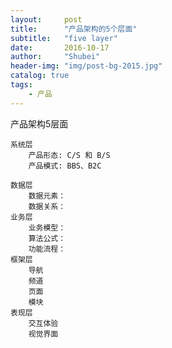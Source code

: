 ```yaml
---  
layout:     post  
title:      "产品架构的5个层面"  
subtitle:   "five layer"  
date:       2016-10-17  
author:     "Shubei"  
header-img: "img/post-bg-2015.jpg"  
catalog: true  
tags:  
    - 产品    
---  
```

产品架构5层面

	系统层
		产品形态: C/S 和 B/S
		产品模式: BBS、B2C

	数据层
		数据元素：
		数据关系：
	业务层
		业务模型：
		算法公式：
		功能流程：
	框架层
		导航
		频道
		页面
		模块
	表现层
		交互体验
		视觉界面  